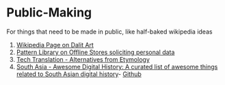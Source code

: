 # Public-Making
For things that need to be made in public, like half-baked wikipedia ideas
1. [Wikipedia Page on Dalit Art](Dalit%20Art.md)
2. [Pattern Library on Offline Stores soliciting personal data](How-Offline-Stores-get-your-Personal-Data-A-Pattern-Library.md)
3. [Tech Translation - Alternatives from Etymology](Tech%20Translation%20-%20Alternatives%20from%20Etymology.md)
4. [South Asia - Awesome Digital History:  A curated list of awesome things related to South Asian digital history](https://micahchoo.github.io/awesome-digital-history-South-Asia/)- [Github](https://github.com/micahchoo/awesome-digital-history-South-Asia)
 
